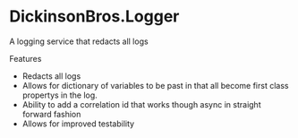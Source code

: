 # DickinsonBros.Logger

A logging service that redacts all logs

Features
* Redacts all logs
* Allows for dictionary of variables to be past in that all become first class propertys in the log.
* Ability to add a correlation id that works though async in straight forward fashion
* Allows for improved testability
